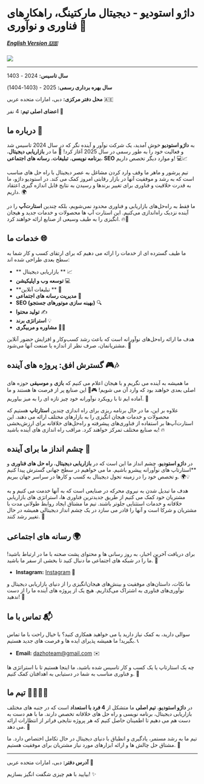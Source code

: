 # داژو استودیو - دیجیتال مارکتینگ، راهکارهای فناوری و نوآوری 🚀


##### [English Version 🇺🇸](https://github.com/DazhoStudios/.github/blob/main/profile/README.md)

<a href="https://daramet.com/wersy" target="_blank"><img src="https://panel.daramet.com/static/media/daramet-coffee-donate.91915073278a21c30769.png"></a>

---


**سال تاسیس:** 2024 - 1403

**سال بهره برداری رسمی:** 2025 - (1403-1404)

**محل دفتر مرکزی:** دبی، امارات متحده عربی 🇦🇪

**اعضای اصلی تیم:** 4 نفر 👥

## درباره ما 🤝
به **داژو استودیو** خوش آمدید، یک شرکت نوآور و آینده نگر که در سال 2024 تاسیس شد و فعالیت خود را به طور رسمی در سال 2025 آغاز کرد! 🌟 ما در **بازاریابی دیجیتال**، **برنامه نویسی**، **تبلیغات**، **رسانه های اجتماعی**، **SEO** و موارد دیگر تخصص داریم! 💻📈

تیم پرشور و ماهر ما وقف وارد کردن مشاغل به عصر دیجیتال با راه حل های مناسب است که به رشد و موفقیت آنها در بازار رقابتی امروز کمک می کند. در استودیو داژو، ما به قدرت خلاقیت و فناوری برای تغییر برندها و رسیدن به نتایج قابل اندازه گیری اعتقاد داریم. 🌍

ما فقط به راه‌حل‌های بازاریابی و فناوری محدود نمی‌شویم، بلکه چندین **استارت‌آپ** را در آینده نزدیک راه‌اندازی می‌کنیم. این استارت آپ ها محصولات و خدمات جدید و هیجان انگیزی را به طیف وسیعی از صنایع ارائه خواهند کرد. 🔥🚀

## خدمات ما 🌐

ما طیف گسترده ای از خدمات را ارائه می دهیم که برای ارتقای کسب و کار شما به سطح بعدی طراحی شده اند:

- ** بازاریابی دیجیتال ** 📈
- **توسعه وب و اپلیکیشن** 💻
- **تبلیغات آنلاین ** 📢
- **مدیریت رسانه های اجتماعی** 📱
- **SEO (بهینه سازی موتورهای جستجو)** 🔍
- **تولید محتوا** ✍️
- **استراتژی برند** 💡
- **مشاوره و مربیگری** 🧑‍🏫

هدف ما ارائه راه‌حل‌های نوآورانه است که باعث رشد کسب‌وکار و افزایش حضور آنلاین مشتریانمان، صرف نظر از اندازه یا صنعت آنها می‌شود. 🌟

## گسترش افق: پروژه های آینده 🎮🎶

ما همیشه به آینده می نگریم و با هیجان اعلام می کنیم که **بازی** و **موسیقی** حوزه های اصلی بعدی خواهند بود که وارد آن می شویم! 🎮🎵 این صنایع پر از فرصت ها هستند و ما آماده ایم تا با رویکرد نوآورانه خود چیز تازه ای را به میز بیاوریم. 🚀

علاوه بر این، ما در حال برنامه ریزی برای راه اندازی چندین **استارتاپ** هستیم که محصولات و خدمات هیجان انگیزی را به بازارهای مختلف ارائه می دهند. این استارت‌آپ‌ها بر استفاده از فناوری‌های پیشرفته و راه‌حل‌های خلاقانه برای ارزش‌بخشی به صنایع مختلف تمرکز خواهند کرد. مراقب راه اندازی های آینده باشید! 🔥

## چشم انداز ما برای آینده 🔮

در **داژو استودیو**، چشم انداز ما این است که در **بازاریابی دیجیتال**، **راه حل های فناوری** و **استارتاپ های نوآورانه پیشرو باشیم. ما می خواهیم در سطح جهانی گسترش پیدا کنیم و تخصص خود را در زمینه تحول دیجیتال به کسب و کارها در سراسر جهان ببریم. 🌍💡

هدف ما تبدیل شدن به نیروی محرکه در صنایعی است که به آنها خدمت می کنیم و به مشتریان خود کمک می کنیم از طریق جدیدترین فناوری ها، استراتژی های بازاریابی خلاقانه و خدمات استثنایی جلوتر باشند. تیم ما مشتاق ایجاد روابط طولانی مدت با مشتریان و شرکا است و آنها را قادر می سازد در یک چشم انداز دیجیتالی همیشه در حال تغییر رشد کنند. 🌟

## رسانه های اجتماعی 🌍

برای دریافت آخرین اخبار، به روز رسانی ها و محتوای پشت صحنه با ما در ارتباط باشید! ما را در شبکه های اجتماعی ما دنبال کنید تا بخشی از سفر ما باشید. 🤩

- **Instagram:** [Instagram](https://www.instagram.com/dazhostudio?igsh=bnJjNHc0dnVzd3V0) 📸

ما نکات، داستان‌های موفقیت و بینش‌های هیجان‌انگیزی را از دنیای بازاریابی دیجیتال و نوآوری‌های فناوری به اشتراک می‌گذاریم. هیچ یک از پروژه های آینده ما را از دست ندهید! 🚀

## تماس با ما 📬

سوالی دارید، به کمک نیاز دارید یا می خواهید همکاری کنید؟ با خیال راحت با ما تماس بگیرید! ما همیشه پذیرای ایده ها و فرصت های جدید هستیم. 📞

- **Email:** dazhoteam@gmail.com ✉️

چه یک استارتاپ یا یک کسب و کار تاسیس شده باشید، ما اینجا هستیم تا با استراتژی ها و فناوری مناسب به شما در دستیابی به اهدافتان کمک کنیم. 🤝

## تیم ما 👩‍💻👨‍💻

در **داژو استودیو**، **تیم اصلی** ما متشکل از **4 فرد با استعداد** است که در جنبه های مختلف بازاریابی دیجیتال، برنامه نویسی و راه حل های خلاقانه تخصص دارند. ما با هم دست به دست هم می دهیم تا اطمینان حاصل کنیم که هر پروژه نتایجی فراتر از انتظارات ارائه می دهد. 💪

تیم ما به رشد مستمر، یادگیری و انطباق با دنیای دیجیتال در حال تکامل اختصاص دارد. ما مشتاق حل چالش ها و ارائه ابزارهای مورد نیاز مشتریان برای موفقیت هستیم. 🌟

---

**آدرس دفتر:**
دبی، امارات متحده عربی 🏢

بیایید با هم چیزی شگفت انگیز بسازیم! ✨
